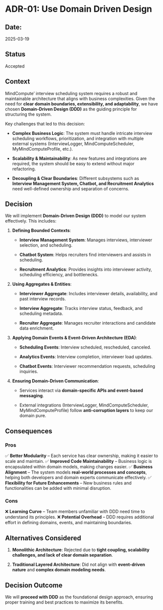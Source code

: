 # **ADR-01: Use Domain Driven Design**

## Date:

2025-03-19

## **Status**

Accepted

## **Context**

MindCompute’ interview scheduling system requires a robust and maintainable architecture that aligns with business complexities. Given the need for **clear domain boundaries, extensibility, and adaptability**, we have chosen **Domain-Driven Design (DDD)** as the guiding principle for structuring the system.

Key challenges that led to this decision:

- **Complex Business Logic**: The system must handle intricate interview scheduling workflows, prioritization, and integration with multiple external systems (InterviewLogger, MindComputeScheduler, MyMindComputeProfile, etc.).

- **Scalability & Maintainability**: As new features and integrations are required, the system should be easy to extend without major refactoring.

- **Decoupling & Clear Boundaries**: Different subsystems such as **Interview Management System, Chatbot, and Recruitment Analytics** need well-defined ownership and separation of concerns.

## **Decision**

We will implement **Domain-Driven Design (DDD)** to model our system effectively. This includes:

1. **Defining Bounded Contexts**:

   - **Interview Management System**: Manages interviews, interviewer selection, and scheduling.

   - **Chatbot System**: Helps recruiters find interviewers and assists in scheduling.

   - **Recruitment Analytics**: Provides insights into interviewer activity, scheduling efficiency, and bottlenecks.

2. **Using Aggregates & Entities**:

   - **Interviewer Aggregate**: Includes interviewer details, availability, and past interview records.

   - **Interview Aggregate**: Tracks interview status, feedback, and scheduling metadata.

   - **Recruiter Aggregate**: Manages recruiter interactions and candidate data enrichment.

3. **Applying Domain Events & Event-Driven Architecture (EDA)**:

   - **Scheduling Events**: Interview scheduled, rescheduled, canceled.

   - **Analytics Events**: Interview completion, interviewer load updates.

   - **Chatbot Events**: Interviewer recommendation requests, scheduling inquiries.

4. **Ensuring Domain-Driven Communication**:

   - Services interact via **domain-specific APIs and event-based messaging**.

   - External integrations (InterviewLogger, MindComputeScheduler, MyMindComputeProfile) follow **anti-corruption layers** to keep our domain pure.

## **Consequences**

### **Pros**

✅ **Better Modularity** – Each service has clear ownership, making it easier to scale and maintain.
✅ **Improved Code Maintainability** – Business logic is encapsulated within domain models, making changes easier.
✅ **Business Alignment** – The system models **real-world processes and concepts**, helping both developers and domain experts communicate effectively.
✅ **Flexibility for Future Enhancements** – New business rules and functionalities can be added with minimal disruption.

### **Cons**

❌ **Learning Curve** – Team members unfamiliar with DDD need time to understand its principles.
❌ **Potential Overhead** – DDD requires additional effort in defining domains, events, and maintaining boundaries.

## **Alternatives Considered**

1. **Monolithic Architecture**: Rejected due to **tight coupling, scalability challenges, and lack of clear domain separation**.

2. **Traditional Layered Architecture**: Did not align with **event-driven nature** and **complex domain modeling needs**.

## **Decision Outcome**

We will **proceed with DDD** as the foundational design approach, ensuring proper training and best practices to maximize its benefits.
